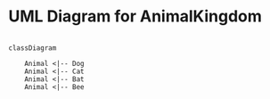 # UML Diagram for AnimalKingdom

```mermaid

classDiagram

    Animal <|-- Dog
    Animal <|-- Cat
    Animal <|-- Bat
    Animal <|-- Bee



```
